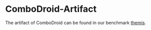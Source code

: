# ComboDroid-Artifact

The artifact of ComboDroid can be found in our benchmark [themis](https://github.com/the-themis-benchmarks/combodroid). 
